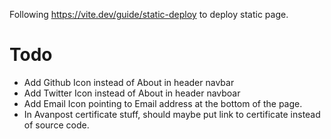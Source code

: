 Following https://vite.dev/guide/static-deploy
to deploy static page.

# Todo 

- Add Github Icon instead of About in header navbar
- Add Twitter Icon instead of About in header navboar
- Add Email Icon pointing to Email address at the bottom of the page.
- In Avanpost certificate stuff, should maybe put link to certificate instead of source code.